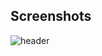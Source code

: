 ## Screenshots
![header](https://unsplash.com/fr/photos/mur-de-briques-rouges-avec-vivre-travailler-creer-citer-QL0FAxaq2z0)
    

